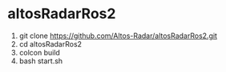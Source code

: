 # altosRadarRos2
1. git clone https://github.com/Altos-Radar/altosRadarRos2.git
2. cd altosRadarRos2
3. colcon build 
4. bash start.sh
